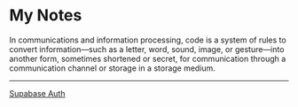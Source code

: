 # My Notes

In communications and information processing, code is a system of rules to convert information—such as a letter, word, sound, image, or gesture—into another form, sometimes shortened or secret, for communication through a communication channel or storage in a storage medium.

---

[Supabase Auth](My%20Notes%201b2aeacbb2998124a232c2ee4fc4ffcd/Supabase%20Auth%201b2aeacbb29981ad81c4c921a2a39fc8.md)